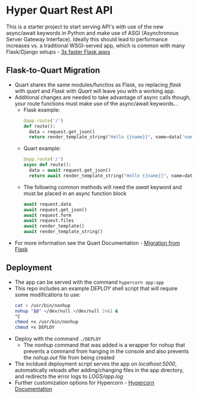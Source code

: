 # Hyper Quart Rest API

This is a starter project to start serving API's with use of the new async/await keywords in Python and make use of ASGI (Asynchronous Server Gateway Interface). Ideally this should lead to performance increases vs. a traditional WSGI-served app, which is common with many Flask/Django setups - [3x faster Flask apps](https://hackernoon.com/3x-faster-than-flask-8e89bfbe8e4f "Hacker Noon")

## Flask-to-Quart Migration
* Quart shares the same modules/functios as Flask, so replacing *flask* with *quart* and *Flask* with *Quart* will leave you with a working app.
* Additional changes are needed to take advantage of async calls though, your route functions must make use of the async/await keywords...
  * Flask example:
    ```python
    @app.route('/')
    def route():
      data = request.get_json()
      return render_template_string("Hello {{name}}", name=data['name'])
    ```
  * Quart example:
    ```python
    @app.route('/')
    async def route():
      data = await request.get_json()
      return await render_template_string("Hello {{name}}", name=data['name'])
    ```
  * The following common methods will need the *await* keyword and must be placed in an async function block
    ```python
    await request.data
    await request.get_json()
    await request.form
    await request.files
    await render_template()
    await render_template_string()
    ```
* For more information see the Quart Documentation - [Migration from Flask](https://pgjones.gitlab.io/quart/flask_migration.html "Quart Documentation")

## Deployment
* The app can be served with the command `hypercorn app:app`
* This repo includes an example *DEPLOY* shell script that will require some modifications to use:
  ```bash
  cat > /usr/bin/nonhup
  nohup "$@" </dev/null >/dev/null 2>&1 &
  ^C
  chmod +x /usr/bin/nonhup
  chmod +x DEPLOY
  ```
* Deploy with the command `./DEPLOY`
  * The *nonhup* command that was added is a wrapper for nohup that prevents a command from hanging in the console and also prevents the *nohup.out*   file from being created
* The incldued deployment script serves the app on *localhost:5000*, automatically reloads after adding/changing files in the app directory, and redirects the error logs to *LOGS/app.log*
* Further customization options for Hypercorn - [Hypercorn Documentation](https://pgjones.gitlab.io/hypercorn/ "Hypercorn")
